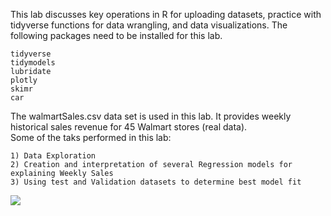 This lab discusses key operations in R for uploading datasets, practice with tidyverse functions for data wrangling, and data visualizations.
The following packages need to be installed for this lab.

    tidyverse
    tidymodels
    lubridate
    plotly
    skimr
    car
    
The walmartSales.csv data set is used in this lab. It provides weekly historical sales revenue for 45 Walmart stores (real data). </br>
Some of the taks performed in this lab:

    1) Data Exploration
    2) Creation and interpretation of several Regression models for explaining Weekly Sales
    3) Using test and Validation datasets to determine best model fit
    
    
![](Lab_2/CPI_vs_Weekly_Sales.PNG)<br/>

